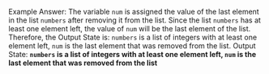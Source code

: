 Example Answer: 
The variable `num` is assigned the value of the last element in the list `numbers` after removing it from the list. Since the list `numbers` has at least one element left, the value of `num` will be the last element of the list. Therefore, the Output State is: `numbers` is a list of integers with at least one element left, `num` is the last element that was removed from the list.
Output State: **`numbers` is a list of integers with at least one element left, `num` is the last element that was removed from the list**